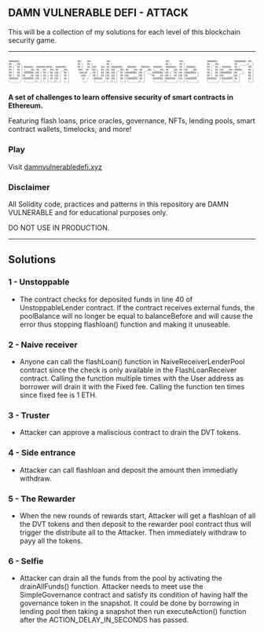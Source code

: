 ## DAMN VULNERABLE DEFI - ATTACK

This will be a collection of my solutions for each level of this blockchain security game.

---

![](cover.png)

**A set of challenges to learn offensive security of smart contracts in Ethereum.**

Featuring flash loans, price oracles, governance, NFTs, lending pools, smart contract wallets, timelocks, and more!

### Play

Visit [damnvulnerabledefi.xyz](https://damnvulnerabledefi.xyz)

### Disclaimer

All Solidity code, practices and patterns in this repository are DAMN VULNERABLE and for educational purposes only.

DO NOT USE IN PRODUCTION.

---

## Solutions

### 1 - Unstoppable

- The contract checks for deposited funds in line 40 of UnstoppableLender contract. If the contract receives external funds, the poolBalance will no longer be equal to balanceBefore and will cause the error thus stopping flashloan() function and making it unuseable.

### 2 - Naive receiver

- Anyone can call the flashLoan() function in NaiveReceiverLenderPool contract since the check is only available in the FlashLoanReceiver contract. Calling the function multiple times with the User address as borrower will drain it with the Fixed fee. Calling the function ten times since fixed fee is 1 ETH.

### 3 - Truster

- Attacker can approve a maliscious contract to drain the DVT tokens.

### 4 - Side entrance

- Attacker can call flashloan and deposit the amount then immediatly withdraw.

### 5 - The Rewarder

- When the new rounds of rewards start, Attacker will get a flashloan of all the DVT tokens and then deposit to the rewarder pool contract thus will trigger the distribute all to the Attacker. Then immediately withdraw to payy all the tokens.

### 6 - Selfie

- Attacker can drain all the funds from the pool by activating the drainAllFunds() function. Attacker needs to meet use the SimpleGovernance contract and satisfy its condition of having half the governance token in the snapshot. It could be done by borrowing in lending pool then taking a snapshot then run executeAction() function after the ACTION_DELAY_IN_SECONDS has passed.
